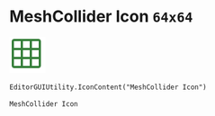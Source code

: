 # MeshCollider Icon `64x64`
<img src="/img/MeshCollider%20Icon.png" width=64 height=64>

``` CSharp
EditorGUIUtility.IconContent("MeshCollider Icon")
```
```
MeshCollider Icon
```
